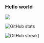 ### Hello world
![](https://komarev.com/ghpvc/?username=jiny2021&color=orange)

![GitHub stats](https://github-readme-stats.vercel.app/api?username=jiny2021&bg_color=60,fc2803,fce303&title_color=fff&text_color=fff&border_radius=40&show_icons=true)

![GitHub streak](github-readme-stats.vercel.app/api?username=jiny2021&bg_color=60,03bf00,ff8000&title_color=000000&text_color=fff&border_radius=40))
